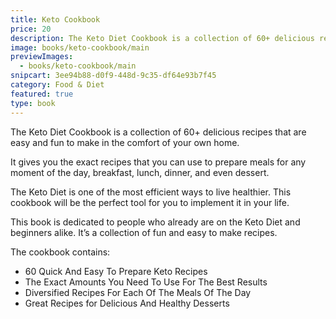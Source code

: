 ```yaml
---
title: Keto Cookbook
price: 20
description: The Keto Diet Cookbook is a collection of 60+ delicious recipes that are easy and fun to make in the comfort of your own home.
image: books/keto-cookbook/main
previewImages:
  - books/keto-cookbook/main
snipcart: 3ee94b88-d0f9-448d-9c35-df64e93b7f45
category: Food & Diet
featured: true
type: book
---
```


The Keto Diet Cookbook is a collection of 60+ delicious recipes that are easy and fun to make in the comfort of your own home.

It gives you the exact recipes that you can use to prepare meals for any moment of the day, breakfast, lunch, dinner, and even dessert.

The Keto Diet is one of the most efficient ways to live healthier. This cookbook will be the perfect tool for you to implement it in your life.

This book is dedicated to people who already are on the Keto Diet and beginners alike. It’s a collection of fun and easy to make recipes.

The cookbook contains:

- 60 Quick And Easy To Prepare Keto Recipes
- The Exact Amounts You Need To Use For The Best Results
- Diversified Recipes For Each Of The Meals Of The Day
- Great Recipes for Delicious And Healthy Desserts
